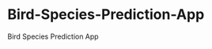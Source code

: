 # Bird-Species-Prediction-App
Bird Species Prediction App
     
          
         
                       
             
             
             
        
               

